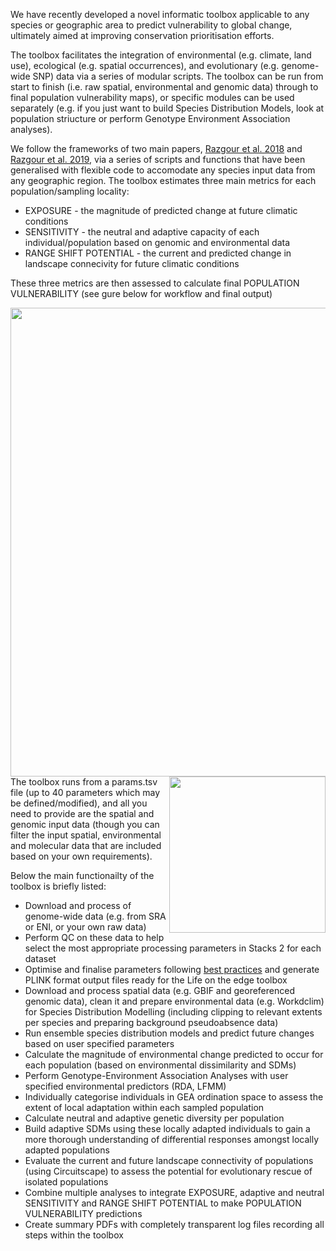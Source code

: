 We have recently developed a novel informatic toolbox applicable to any species or geographic area to predict vulnerability to global change, ultimately aimed at improving conservation prioritisation efforts. 

The toolbox facilitates the integration of environmental (e.g. climate, land use), ecological (e.g. spatial occurrences), and evolutionary (e.g. genome-wide SNP) data via a series of modular scripts. The toolbox can be run from start to finish (i.e. raw spatial, environmental and genomic data) through to final population vulnerability maps), or specific modules can be used separately (e.g. if you just want to build Species Distribution Models, look at population striucture or perform Genotype Environment Association analyses).

We follow the frameworks of two main papers, [Razgour et al. 2018](https://onlinelibrary.wiley.com/doi/10.1111/1755-0998.12694) and [Razgour et al. 2019](https://www.pnas.org/doi/10.1073/pnas.1820663116), via a series of scripts and functions that have been generalised with flexible code to accomodate any species input data from any geographic region. The toolbox estimates three main metrics for each population/sampling locality:

* EXPOSURE - the magnitude of predicted change at future climatic conditions
* SENSITIVITY - the neutral and adaptive capacity of each individual/population based on genomic and environmental data
* RANGE SHIFT POTENTIAL - the current and predicted change in landscape connecivity for future climatic conditions

These three metrics are then assessed to calculate final POPULATION VULNERABILITY (see gure below for workflow and final output)

<img src="https://cd-barratt.github.io/Life_on_the_edge.github.io/workflow.png"  align="left" width="750"> <img src="https://cd-barratt.github.io/Life_on_the_edge.github.io/pop_vulnerability.png"  align="right" width="250">

The toolbox runs from a params.tsv file (up to 40 parameters which may be defined/modified), and all you need to provide are the spatial and genomic input data (though you can filter the input spatial, environmental and molecular data that are included based on your own requirements).

Below the main functionailty of the toolbox is briefly listed:
* Download and process of genome-wide data (e.g. from SRA or ENI, or your own raw data)
* Perform QC on these data to help select the most appropriate processing parameters in Stacks 2 for each dataset
* Optimise and finalise parameters following [best practices](https://besjournals.onlinelibrary.wiley.com/doi/10.1111/2041-210X.12775) and generate PLINK format output files ready for the Life on the edge toolbox
* Download and process spatial data (e.g. GBIF and georeferenced genomic data), clean it and prepare environmental data (e.g. Workdclim) for Species Distribution Modelling (including clipping to relevant extents per species and preparing background pseudoabsence data)
* Run ensemble species distribution models and predict future changes based on user specified parameters
* Calculate the magnitude of environmental change predicted to occur for each population (based on environmental dissimilarity and SDMs)
* Perform Genotype-Environment Association Analyses with user specified environmental predictors (RDA, LFMM)
* Individually categorise individuals in GEA ordination space to assess the extent of local adaptation within each sampled population
* Calculate neutral and adaptive genetic diversity per population
* Build adaptive SDMs using these locally adapted individuals to gain a more thorough understanding of differential responses amongst locally adapted populations
* Evaluate the current and future landscape connectivity of populations (using Circuitscape) to assess the potential for evolutionary rescue of isolated populations
* Combine multiple analyses to integrate EXPOSURE, adaptive and neutral SENSITIVITY and RANGE SHIFT POTENTIAL to make POPULATION VULNERABILITY predictions
* Create summary PDFs with completely transparent log files recording all steps within the toolbox

